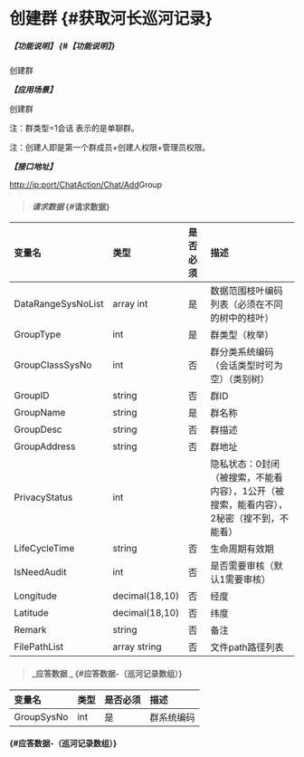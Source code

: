 # 创建群 {#获取河长巡河记录}

##### _【功能说明】_ {#【功能说明】}

创建群

_**【应用场景】**_

创建群

注：群类型=1会话 表示的是单聊群。

注：创建人即是第一个群成员+创建人权限+管理员权限。

_**【接口地址】**_

[http://ip:port/ChatAction/Chat/Add](http://ip:port/HMQuery/PatrolRiver/GetPatrolRivers)Group

> #### _请求数据_ {#请求数据}

| 变量名 | 类型 | 是否必须 | 描述 |
| :--- | :--- | :--- | :--- |
| DataRangeSysNoList | array int | 是 | 数据范围枝叶编码列表（必须在不同的树中的枝叶） |
| GroupType | int | 是 | 群类型（枚举） |
| GroupClassSysNo | int | 否 | 群分类系统编码（会话类型时可为空）（类别树） |
| GroupID | string | 否 | 群ID |
| GroupName | string | 是 | 群名称 |
| GroupDesc | string | 否 | 群描述 |
| GroupAddress | string | 否 | 群地址 |
| PrivacyStatus | int |  | 隐私状态：0封闭（被搜索，不能看内容），1公开（被搜索，能看内容），2秘密（搜不到，不能看） |
| LifeCycleTime | string | 否 | 生命周期有效期 |
| IsNeedAudit | int | 否 | 是否需要审核（默认1需要审核） |
| Longitude | decimal\(18,10\) | 否 | 经度 |
| Latitude | decimal\(18,10\) | 否 | 纬度 |
| Remark | string | 否 | 备注 |
| FilePathList | array string | 否 | 文件path路径列表 |

> #### _应答数据 _ {#应答数据-（巡河记录数组）}

| 变量名 | 类型 | 是否必须 | 描述 |
| :--- | :--- | :--- | :--- |
| GroupSysNo | int | 是 | 群系统编码 |

####  {#应答数据-（巡河记录数组）}



